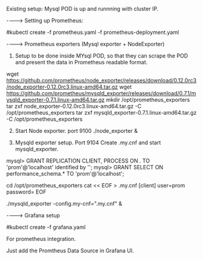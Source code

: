 Existing setup: Mysql POD is up and runnning with cluster IP.


----> Setting up Prometheus:

#kubectl create -f prometheus.yaml -f prometheus-deployment.yaml

----> Prometheus exporters (Mysql exporter + NodeExporter)
1. Setup to be done inside MYsql POD, so that they can scrape the POD and present the data in Prometheus readable format.

wget https://github.com/prometheus/node_exporter/releases/download/0.12.0rc3/node_exporter-0.12.0rc3.linux-amd64.tar.gz
wget https://github.com/prometheus/mysqld_exporter/releases/download/0.7.1/mysqld_exporter-0.7.1.linux-amd64.tar.gz
mkdir /opt/prometheus_exporters
tar zxf node_exporter-0.12.0rc3.linux-amd64.tar.gz -C /opt/prometheus_exporters
tar zxf mysqld_exporter-0.7.1.linux-amd64.tar.gz -C /opt/prometheus_exporters


2. Start Node exporter. port 9100
./node_exporter &

 

3. Mysqld exporter setup. Port 9104
Create .my.cnf and start mysqld_exporter.

mysql> GRANT REPLICATION CLIENT, PROCESS ON *.* TO 'prom'@'localhost' identified by '<passwd>';
mysql> GRANT SELECT ON performance_schema.* TO 'prom'@'localhost';

cd /opt/prometheus_exporters
cat << EOF > .my.cnf
[client]
user=prom
password=<passwd>
EOF

./mysqld_exporter -config.my-cnf=".my.cnf" &


----> Grafana setup

#kubectl create -f grafana.yaml

For prometheus integration.

Just add the Promtheus Data Source in Grafana UI. 


